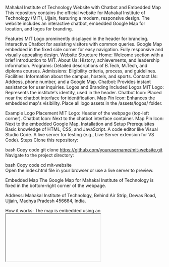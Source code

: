 Mahakal Institute of Technology Website with Chatbot and Embedded Map
This repository contains the official website for Mahakal Institute of Technology (MIT), Ujjain, featuring a modern, responsive design. The website includes an interactive chatbot, embedded Google Map for location, and logos for branding.

Features
MIT Logo prominently displayed in the header for branding.
Interactive Chatbot for assisting visitors with common queries.
Google Map embedded in the fixed side corner for easy navigation.
Fully responsive and visually appealing design.
Website Structure
Home: Welcome section with a brief introduction to MIT.
About Us: History, achievements, and leadership information.
Programs: Detailed descriptions of B.Tech, M.Tech, and diploma courses.
Admissions: Eligibility criteria, process, and guidelines.
Facilities: Information about the campus, hostels, and sports.
Contact Us: Address, phone number, and a Google Map.
Chatbot: Provides instant assistance for user inquiries.
Logos and Branding
Included Logos
MIT Logo: Represents the institute's identity, used in the header.
Chatbot Icon: Placed near the chatbot interface for identification.
Map Pin Icon: Enhances the embedded map's visibility.
Place all logo assets in the /assets/logos/ folder.

Example Logo Placement
MIT Logo: Header of the webpage (top-left corner).
Chatbot Icon: Next to the chatbot interface container.
Map Pin Icon: Next to the embedded Google Map.
Installation and Setup
Prerequisites
Basic knowledge of HTML, CSS, and JavaScript.
A code editor like Visual Studio Code.
A live server for testing (e.g., Live Server extension for VS Code).
Steps
Clone this repository:

bash
Copy code
git clone https://github.com/yourusername/mit-website.git  
Navigate to the project directory:

bash
Copy code
cd mit-website  
Open the index.html file in your browser or use a live server to preview.

Embedded Map
The Google Map for Mahakal Institute of Technology is fixed in the bottom-right corner of the webpage.

Address:
Mahakal Institute of Technology,
Behind Air Strip, Dewas Road,
Ujjain, Madhya Pradesh 456664, India.

How it works: The map is embedded using an <iframe> tag and styled to remain fixed as the user scrolls.

Interactive Chatbot
The chatbot is designed to provide quick responses to user inquiries about courses, fees, admissions, and more.

Chatbot Features
Recognizes keywords to provide instant replies.
Easy to expand with additional responses in script.js.

